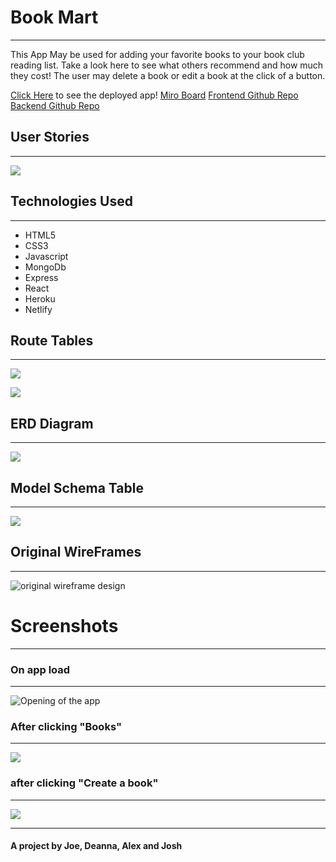 # Book Mart
***
This App May be used for adding your favorite books to your book club reading list. Take a look here to see what others recommend and how much they cost! The user may delete a book or edit a book at the click of a button.

[Click Here](https://bookmarts.netlify.app/) to see the deployed app!
[Miro Board](https://miro.com/app/board/uXjVOvAprYo=/)
[Frontend Github Repo](https://github.com/SunghunP/Books-Mart-Frontend)
[Backend Github Repo](https://github.com/SunghunP/Books-Mart-Backend)


## User Stories
***
 ![](https://i.imgur.com/XygnFve.png)

## Technologies Used 
***
- HTML5
- CSS3
- Javascript
- MongoDb
- Express
- React
- Heroku
- Netlify

## Route Tables
***
![](https://i.imgur.com/tYIfRnv.png)

![](https://i.imgur.com/qSiJde2.png)

## ERD Diagram
***
![](https://i.imgur.com/BVqUw0O.png)

## Model Schema Table
***
![](https://i.imgur.com/oNHgukK.png) 

##  Original WireFrames
***
![original wireframe design](https://i.imgur.com/iHGNyLq.png)


# Screenshots
***

### On app load
***
![Opening of the app](https://i.imgur.com/q6F8vz9.png)

### After clicking "Books"
***
![](https://i.imgur.com/gw6i5va.png)

### after clicking "Create a book"
***
![](https://i.imgur.com/eA0Fg9v.png)


***
#### A project by Joe, Deanna, Alex and Josh
